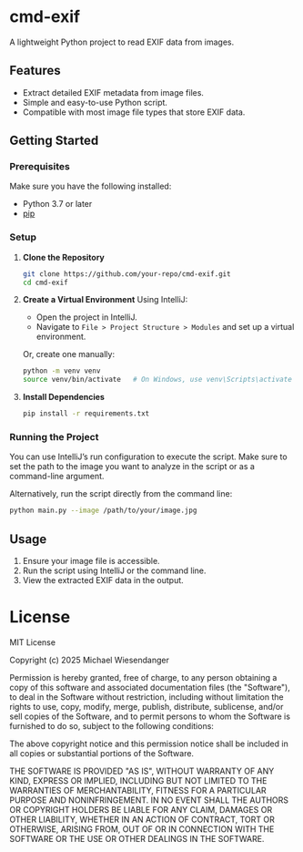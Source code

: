 # cmd-exif

A lightweight Python project to read EXIF data from images.

## Features
- Extract detailed EXIF metadata from image files.
- Simple and easy-to-use Python script.
- Compatible with most image file types that store EXIF data.

## Getting Started

### Prerequisites
Make sure you have the following installed:
- Python 3.7 or later
- [pip](https://pip.pypa.io/en/stable/)

### Setup
1. **Clone the Repository**
   ```bash
   git clone https://github.com/your-repo/cmd-exif.git
   cd cmd-exif
   ```

2. **Create a Virtual Environment**
   Using IntelliJ:
    - Open the project in IntelliJ.
    - Navigate to `File > Project Structure > Modules` and set up a virtual environment.

   Or, create one manually:
   ```bash
   python -m venv venv
   source venv/bin/activate   # On Windows, use venv\Scripts\activate
   ```

3. **Install Dependencies**
   ```bash
   pip install -r requirements.txt
   ```

### Running the Project
You can use IntelliJ’s run configuration to execute the script. Make sure to set the path to the image you want to analyze in the script or as a command-line argument.

Alternatively, run the script directly from the command line:
```bash
python main.py --image /path/to/your/image.jpg
```

## Usage
1. Ensure your image file is accessible.
2. Run the script using IntelliJ or the command line.
3. View the extracted EXIF data in the output.

# License

MIT License

Copyright (c) 2025 Michael Wiesendanger

Permission is hereby granted, free of charge, to any person obtaining
a copy of this software and associated documentation files (the
"Software"), to deal in the Software without restriction, including
without limitation the rights to use, copy, modify, merge, publish,
distribute, sublicense, and/or sell copies of the Software, and to
permit persons to whom the Software is furnished to do so, subject to
the following conditions:

The above copyright notice and this permission notice shall be
included in all copies or substantial portions of the Software.

THE SOFTWARE IS PROVIDED "AS IS", WITHOUT WARRANTY OF ANY KIND,
EXPRESS OR IMPLIED, INCLUDING BUT NOT LIMITED TO THE WARRANTIES OF
MERCHANTABILITY, FITNESS FOR A PARTICULAR PURPOSE AND
NONINFRINGEMENT. IN NO EVENT SHALL THE AUTHORS OR COPYRIGHT HOLDERS BE
LIABLE FOR ANY CLAIM, DAMAGES OR OTHER LIABILITY, WHETHER IN AN ACTION
OF CONTRACT, TORT OR OTHERWISE, ARISING FROM, OUT OF OR IN CONNECTION
WITH THE SOFTWARE OR THE USE OR OTHER DEALINGS IN THE SOFTWARE.
